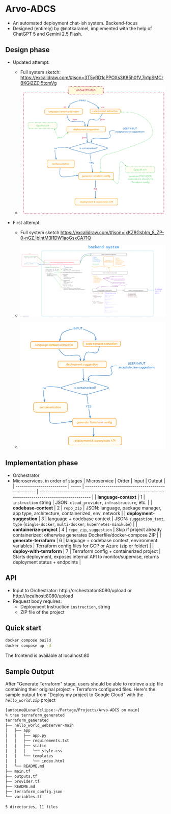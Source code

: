 # Arvo-ADCS

- An automated deployment chat-ish system. Backend-focus
- Designed (entirely) by @notkaramel, implemented with the help of ChatGPT 5 and Gemini 2.5 Flash.

## Design phase

- Updated attempt:

  - Full system sketch: https://excalidraw.com/#json=3T5yRD1cPPOXs3K85h0fV,7p1pSMCrBKGi2ZZ-5tcmVg
  - ![Microservices Architecture](docs/Architecture2.png)

- First attempt:

  - Full system sketch https://excalidraw.com/#json=jxKZ8GsbIm_8_ZP-0-nGZ,IblhtM3I1DW1aoGsxCA71Q
  - ![System design stages](docs/SystemDesign1.png)

  - ![Microservices Architecture](docs/Architecture1.png)

## Implementation phase

- Orchestrator
- Microservices, in order of stages
  | Microservice | Order | Input | Output |
  | ------------------------- | ----- | -------------------------------------------------- | --------------------------------------------------------------------------------------------------- |
  | **language-context** | 1 | `instruction` string | JSON: `cloud_provider`, `infrastructure`, etc. |
  | **codebase-context** | 2 | `repo_zip` | JSON: language, package manager, app type, architecture, containerized, env, network |
  | **deployment-suggestion** | 3 | language + codebase context | JSON: `suggestion_text`, `type` (`single-docker`, `multi-docker`, `kubernetes-minikube`) |
  | **containerize-project** | 4 | `repo_zip`, `suggestion` | Skip if project already containerized; otherwise generates Dockerfile/docker-compose ZIP |
  | **generate-terraform** | 6 | language + codebase context, environment variables | Terraform config files for GCP or Azure (zip or folder) |
  | **deploy-with-terraform** | 7 | Terraform config + containerized project | Starts deployment, exposes internal API to monitor/supervise, returns deployment status + endpoints |

## API

- Input to Orchestrator: http://orchestrator:8080/upload or http://localhost:8080/upload
- Request body requires:
  - Deployment Instruction `instruction`, string
  - ZIP file of the project

## Quick start

```bash
docker compose build
docker compose up -d
```

The frontend is available at localhost:80

## Sample Output

After "Generate Terraform" stage, users should be able to retrieve a zip file containing their original project + Terraform configured files. Here's the sample output from "Deploy my project to Google Cloud" with the _`hello_world.zip`_ project

```
[antoine@LunarEclipse:~/Partage/Projects/Arvo-ADCS on main]
% tree terraform_generated
terraform_generated
├── hello_world_webserver-main
│   ├── app
│   │   ├── app.py
│   │   ├── requirements.txt
│   │   ├── static
│   │   │   └── style.css
│   │   └── templates
│   │       └── index.html
│   └── README.md
├── main.tf
├── outputs.tf
├── provider.tf
├── README.md
├── terraform_config.json
└── variables.tf

5 directories, 11 files
```
